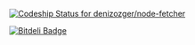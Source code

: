 [ ![Codeship Status for denizozger/node-fetcher](https://www.codeship.io/projects/09cdfe10-2e0f-0131-709f-26f2c1e2a692/status?branch=master)](https://www.codeship.io/projects/9380)


[![Bitdeli Badge](https://d2weczhvl823v0.cloudfront.net/denizozger/node-fetcher/trend.png)](https://bitdeli.com/free "Bitdeli Badge")

